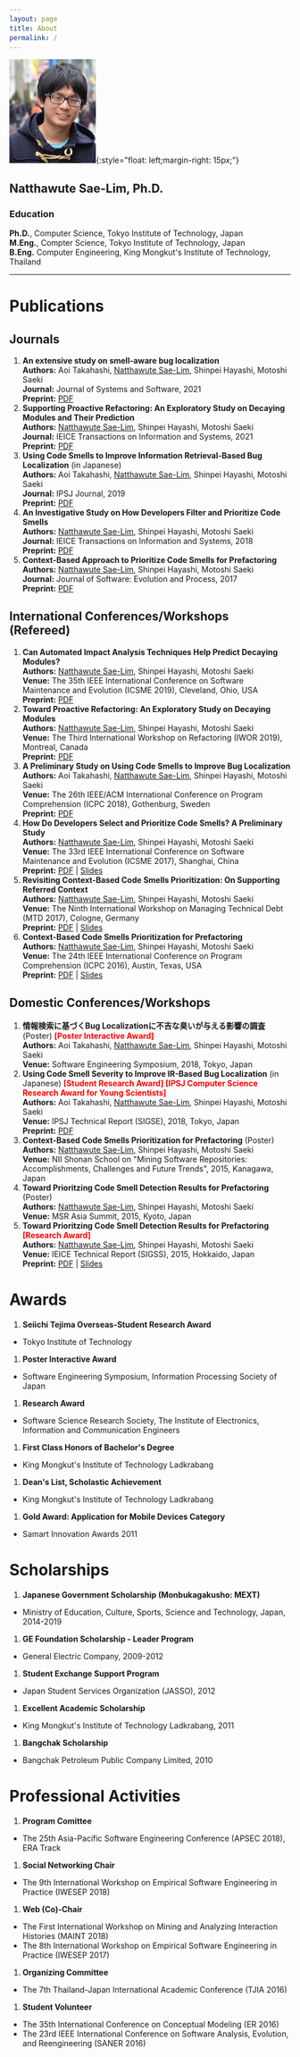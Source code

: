 ```yaml
---
layout: page
title: About
permalink: /
---
```

![](/assets/img/profile-pic.png){:style="float: left;margin-right: 15px;"}
## Natthawute Sae-Lim, Ph.D.
### Education
**Ph.D.**, Computer Science, Tokyo Institute of Technology, Japan  
**M.Eng.**, Compter Science, Tokyo Institute of Technology, Japan  
**B.Eng.** Computer Engineering, King Mongkut's Institute of Technology, Thailand  
  
____

# Publications
## Journals
1. **An extensive study on smell-aware bug localization**    
   **Authors:** Aoi Takahashi, <u>Natthawute Sae-Lim</u>, Shinpei Hayashi, Motoshi Saeki  
   **Journal:** Journal of Systems and Software, 2021  
   **Preprint:** [PDF](https://www.sciencedirect.com/science/article/pii/S0164121221000832/pdfft?md5=ce961c9a3f545fcd2c1d6615d79c2486&pid=1-s2.0-S0164121221000832-main.pdf)  
1. **Supporting Proactive Refactoring: An Exploratory Study on Decaying Modules and Their Prediction**  
   **Authors:** <u>Natthawute Sae-Lim</u>, Shinpei Hayashi, Motoshi Saeki  
   **Journal:** IEICE Transactions on Information and Systems, 2021  
   **Preprint:** [PDF](/assets/paper/Natthawute-IEICE2021.pdf)  
1. **Using Code Smells to Improve Information Retrieval-Based Bug Localization** (in Japanese)  
   **Authors:** Aoi Takahashi, <u>Natthawute Sae-Lim</u>, Shinpei Hayashi, Motoshi Saeki  
   **Journal:** IPSJ Journal, 2019    
   **Preprint:** [PDF](/assets/paper/Aoi-IPSJ2019.pdf)  
1. **An Investigative Study on How Developers Filter and Prioritize Code Smells**  
   **Authors:** <u>Natthawute Sae-Lim</u>, Shinpei Hayashi, Motoshi Saeki  
   **Journal:** IEICE Transactions on Information and Systems, 2018  
   **Preprint:** [PDF](/assets/paper/Natthawute-IEICE2018.pdf)  
1. **Context-Based Approach to Prioritize Code Smells for Prefactoring**  
   **Authors:** <u>Natthawute Sae-Lim</u>, Shinpei Hayashi, Motoshi Saeki  
   **Journal:** Journal of Software: Evolution and Process, 2017  
   **Preprint:** [PDF](http://onlinelibrary.wiley.com/doi/10.1002/smr.1886/epdf)  

## International Conferences/Workshops (Refereed)
1. **Can Automated Impact Analysis Techniques Help Predict Decaying Modules?**  
   **Authors:** <u>Natthawute Sae-Lim</u>, Shinpei Hayashi, Motoshi Saeki  
   **Venue:** The 35th IEEE International Conference on Software Maintenance and Evolution (ICSME 2019), Cleveland, Ohio, USA   
   **Preprint:** [PDF](/assets/paper/Natthawute-ICSME2019.pdf)  
1. **Toward Proactive Refactoring: An Exploratory Study on Decaying Modules**  
   **Authors:** <u>Natthawute Sae-Lim</u>, Shinpei Hayashi, Motoshi Saeki  
   **Venue:** The Third International Workshop on Refactoring (IWOR 2019), Montreal, Canada  
   **Preprint:** [PDF](/assets/paper/Natthawute-IWOR2019.pdf)  
1. **A Preliminary Study on Using Code Smells to Improve Bug Localization**  
   **Authors:** Aoi Takahashi, <u>Natthawute Sae-Lim</u>, Shinpei Hayashi, Motoshi Saeki  
   **Venue:** The 26th IEEE/ACM International Conference on Program Comprehension (ICPC 2018), Gothenburg, Sweden  
   **Preprint:** [PDF](/assets/paper/Aoi-ICPC2018.pdf)  
1. **How Do Developers Select and Prioritize Code Smells? A Preliminary Study**  
   **Authors:** <u>Natthawute Sae-Lim</u>, Shinpei Hayashi, Motoshi Saeki  
   **Venue:** The 33rd IEEE International Conference on Software Maintenance and Evolution (ICSME 2017), Shanghai, China  
   **Preprint:** [PDF](/assets/paper/Natthawute-ICSME2017.pdf) | [Slides](/assets/paper/Natthawute-ICSME2017-Slides.pdf)
1. **Revisiting Context-Based Code Smells Prioritization: On Supporting Referred Context**  
   **Authors:** <u>Natthawute Sae-Lim</u>, Shinpei Hayashi, Motoshi Saeki  
   **Venue:** The Ninth International Workshop on Managing Technical Debt (MTD 2017), Cologne, Germany  
   **Preprint:** [PDF](/assets/paper/Natthawute-MTD2017.pdf) | [Slides](/assets/paper/Natthawute-MTD2017-Slides.pdf)  
1. **Context-Based Code Smells Prioritization for Prefactoring**  
   **Authors:** <u>Natthawute Sae-Lim</u>, Shinpei Hayashi, Motoshi Saeki  
   **Venue:** The 24th IEEE International Conference on Program Comprehension (ICPC 2016), Austin, Texas, USA  
   **Preprint:** [PDF](/assets/paper/Natthawute-ICPC2016.pdf) | [Slides](/assets/paper/Natthawute-ICPC2016-Slides.pdf)

## Domestic Conferences/Workshops
1. **情報検索に基づくBug Localizationに不吉な臭いが与える影響の調査** (Poster) **<span style="color:red">[Poster Interactive Award]</span>**  
   **Authors:** Aoi Takahashi, <u>Natthawute Sae-Lim</u>, Shinpei Hayashi, Motoshi Saeki  
   **Venue:** Software Engineering Symposium, 2018, Tokyo, Japan  
1. **Using Code Smell Severity to Improve IR-Based Bug Localization** (in Japanese) **<span style="color:red">[Student Research Award] [IPSJ Computer Science Research Award for Young Scientists]</span>**  
   **Authors:** Aoi Takahashi, <u>Natthawute Sae-Lim</u>, Shinpei Hayashi, Motoshi Saeki  
   **Venue:** IPSJ Technical Report (SIGSE), 2018, Tokyo, Japan  
   **Preprint:** [PDF](/assets/paper/Aoi-SIGSE2018.pdf)  
1. **Context-Based Code Smells Prioritization for Prefactoring** (Poster)  
   **Authors:** <u>Natthawute Sae-Lim</u>, Shinpei Hayashi, Motoshi Saeki  
   **Venue:** NII Shonan School on "Mining Software Repositories: Accomplishments, Challenges and Future Trends", 2015, Kanagawa, Japan  
1. **Toward Prioritzing Code Smell Detection Results for Prefactoring** (Poster)  
   **Authors:** <u>Natthawute Sae-Lim</u>, Shinpei Hayashi, Motoshi Saeki  
   **Venue:** MSR Asia Summit, 2015, Kyoto, Japan  
1. **Toward Prioritzing Code Smell Detection Results for Prefactoring <span style="color:red">[Research Award]</span>**  
   **Authors:** <u>Natthawute Sae-Lim</u>, Shinpei Hayashi, Motoshi Saeki  
   **Venue:** IEICE Technical Report (SIGSS), 2015, Hokkaido, Japan  
   **Preprint:** [PDF](/assets/paper/Natthawute-SIGSS2015.pdf) | [Slides](/assets/paper/Natthawute-SIGSS2015-Slides.pdf)


# Awards
1. **Seiichi Tejima Overseas-Student Research Award**
  * Tokyo Institute of Technology
1. **Poster Interactive Award**
  * Software Engineering Symposium, Information Processing Society of Japan  
1. **Research Award**
  * Software Science Research Society, The Institute of Electronics, Information and Communication Engineers
1. **First Class Honors of Bachelor's Degree**
  * King Mongkut's Institute of Technology Ladkrabang
1. **Dean's List, Scholastic Achievement**
  * King Mongkut's Institute of Technology Ladkrabang
1. **Gold Award: Application for Mobile Devices Category**
  * Samart Innovation Awards 2011

# Scholarships
1. **Japanese Government Scholarship (Monbukagakusho: MEXT)**
  * Ministry of Education, Culture, Sports, Science and Technology, Japan, 2014-2019
1. **GE Foundation Scholarship - Leader Program**
  * General Electric Company, 2009-2012
1. **Student Exchange Support Program**
  * Japan Student Services Organization (JASSO), 2012
1. **Excellent Academic Scholarship**
  * King Mongkut's Institute of Technology Ladkrabang, 2011
1. **Bangchak Scholarship**
  * Bangchak Petroleum Public Company Limited, 2010

# Professional Activities
1. **Program Comittee**
  * The 25th Asia-Pacific Software Engineering Conference (APSEC 2018), ERA Track  
1. **Social Networking Chair**
  * The 9th International Workshop on Empirical Software Engineering in Practice (IWESEP 2018)
1. **Web (Co)-Chair**
  * The First International Workshop on Mining and Analyzing Interaction Histories (MAINT 2018)
  * The 8th International Workshop on Empirical Software Engineering in Practice (IWESEP 2017)
1. **Organizing Committee**
  * The 7th Thailand-Japan International Academic Conference (TJIA 2016)
1. **Student Volunteer**
  * The 35th International Conference on Conceptual Modeling (ER 2016)
  * The 23rd IEEE International Conference on Software Analysis, Evolution, and Reengineering (SANER 2016)
